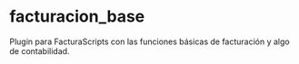# facturacion_base
Plugin para FacturaScripts con las funciones básicas de facturación y algo de contabilidad.
